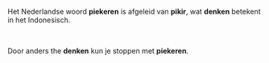 <div class="first">
<p>
Het Nederlandse woord <strong>piekeren</strong> is afgeleid van
<strong>pikir</strong>, wat <strong>denken</strong> betekent in het
Indonesisch.
</p>

<p><br></p>
</div>

<p class="slogan">
Door anders the <strong>denken</strong> kun je stoppen met <strong>piekeren</strong>.
</p>
